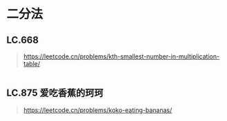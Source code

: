 # 二分法
## LC.668 
> https://leetcode.cn/problems/kth-smallest-number-in-multiplication-table/
```java

```

## LC.875 爱吃香蕉的珂珂
> https://leetcode.cn/problems/koko-eating-bananas/
```java

```

